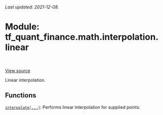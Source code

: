 <!--
This file is generated by a tool. Do not edit directly.
For open-source contributions the docs will be updated automatically.
-->

*Last updated: 2021-12-08.*

<div itemscope itemtype="http://developers.google.com/ReferenceObject">
<meta itemprop="name" content="tf_quant_finance.math.interpolation.linear" />
<meta itemprop="path" content="Stable" />
</div>

# Module: tf_quant_finance.math.interpolation.linear

<!-- Insert buttons and diff -->

<table class="tfo-notebook-buttons tfo-api" align="left">
</table>

<a target="_blank" href="https://github.com/google/tf-quant-finance/blob/master/tf_quant_finance/math/interpolation/linear/__init__.py">View source</a>



Linear interpolation.



## Functions

[`interpolate(...)`](../../../tf_quant_finance/math/interpolation/linear/interpolate.md): Performs linear interpolation for supplied points.

